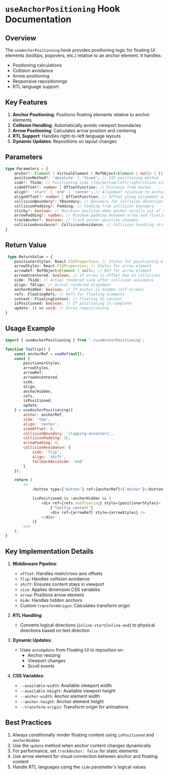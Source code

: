 # `useAnchorPositioning` Hook Documentation

## Overview

The `useAnchorPositioning` hook provides positioning logic for floating UI elements (tooltips, popovers, etc.)
relative to an anchor element. It handles:

- Positioning calculations
- Collision avoidance
- Arrow positioning
- Responsive repositionings
- RTL language support

## Key Features

1. **Anchor Positioning**: Positions floating elements relative to anchor elements
2. **Collision Handling**: Automatically avoids viewport boundaries
3. **Arrow Positioning**: Calculates arrow position and centering
4. **RTL Support**: Handles right-to-left language layouts
5. **Dynamic Updates**: Repositions on layout changes

## Parameters

```ts
type Parameters = {
    anchor?: Element | VirtualElement | RefObject<Element | null> | (() => Element |               VirtualElement | null);
    positionMethod?: 'absolute' | 'fixed'; // CSS positioning method
    side?: TSide; // Positioning side (top/bottom/left/right/inline-start/inline-end)
    sideOffset?: number | OffsetFunction; // Distance from anchor
    align?: 'start' | 'end' | 'center'; // Alignment relative to anchor
    alignOffset?: number | OffsetFunction; // Offset along alignment axis
    collisionBoundary?: TBoundary; // Boundary for collision detection
    collisionPadding?: Padding; // Padding from collision boundary
    sticky?: boolean; // Maintain position when anchor scrolls out of view
    arrowPadding?: number; // Minimum padding between arrow and floating element edges
    trackAnchor?: boolean; // Track anchor position changes
    collisionAvoidance?: CollisionAvoidance; // Collision handling strategy
}
```

## Return Value

```ts
 type ReturnValue = {
    positionerStyles: React.CSSProperties; // Styles for positioning element
    arrowStyles: React.CSSProperties; // Styles for arrow element
    arrowRef: RefObject<Element | null>; // Ref for arrow element
    arrowUncentered: boolean; // If arrow is offset due to collisions
    side: TSide; // Actual rendered side after collision avoidance
    align: TAlign; // Actual rendered alignment
    anchorHidden: boolean; // If anchor is hidden (off-screen)
    refs: FloatingRefs; // Refs for floating elements
    context: FloatingContext; // Floating UI context
    isPositioned: boolean; // If positioning is complete
    update: () => void; // Force repositioning
}
```

## Usage Example

```js
import { useAnchorPositioning } from './useAnchorPositioning';

function Tooltip() {
    const anchorRef = useRef(null);
    const {
        positionerStyles,
        arrowStyles,
        arrowRef,
        arrowUncentered,
        side,
        align,
        anchorHidden,
        refs,
        isPositioned,
        update
    } = useAnchorPositioning({
        anchor: anchorRef,
        side: 'top',
        align: 'center',
        sideOffset: 8,
        collisionBoundary: 'clipping-ancestors',
        collisionPadding: 16,
        arrowPadding: 4,
        collisionAvoidance: {
            side: 'flip',
            align: 'shift',
            fallbackAxisSide: 'end'
        }
    });

    return (
        <>
            <button type={'button'} ref={anchorRef}>{'Anchor'}</button>

            {isPositioned && !anchorHidden && (
                <div ref={refs.setFloating} style={positionerStyles}>
                    {'Tooltip content'}
                    <div ref={arrowRef} style={arrowStyles} />
                </div>
            )}
        </>
    );
}
```

## Key Implementation Details

1. **Middleware Pipeline**:

   - `offset`: Handles main/cross axis offsets
   - `flip`: Handles collision avoidance
   - `shift`: Ensures content stays in viewport
   - `size`: Applies dimension CSS variables
   - `arrow`: Positions arrow element
   - `hide`: Handles hidden anchors
   - Custom `transformOrigin`: Calculates transform origin

2. **RTL Handling**:

   - Converts logical directions (`inline-start`/`inline-end`) to physical directions based on text direction

3. **Dynamic Updates**:

   - Uses `autoUpdate` from Floating UI to reposition on:
     - Anchor resizing
     - Viewport changes
     - Scroll events

4. **CSS Variables**:
   - `--available-width`: Available viewport width
   - `--available-height`: Available viewport height
   - `--anchor-width`: Anchor element width
   - `--anchor-height`: Anchor element height
   - `--transform-origin`: Transform origin for animations

## Best Practices

1. Always conditionally render floating content using `isPositioned` and `anchorHidden`
2. Use the `update` method when anchor content changes dynamically
3. For performance, set `trackAnchor: false` for static elements
4. Use arrow element for visual connection between anchor and floating content
5. Handle RTL languages using the `side` parameter's logical values

